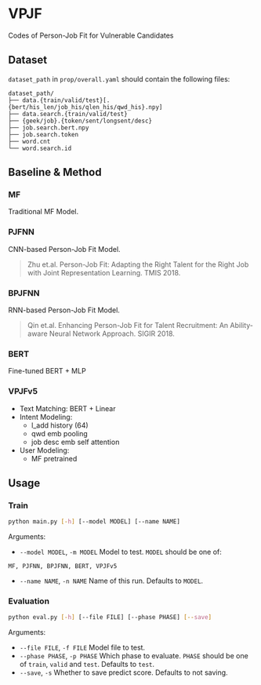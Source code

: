 # VPJF
Codes of Person-Job Fit for Vulnerable Candidates

## Dataset

`dataset_path` in `prop/overall.yaml` should contain the following files:

```
dataset_path/
├── data.{train/valid/test}[.{bert/his_len/job_his/qlen_his/qwd_his}.npy]
├── data.search.{train/valid/test}
├── {geek/job}.{token/sent/longsent/desc}
├── job.search.bert.npy
├── job.search.token
├── word.cnt
└── word.search.id
```

## Baseline & Method

### MF

Traditional MF Model.

### PJFNN

CNN-based Person-Job Fit Model.

> Zhu et.al. Person-Job Fit: Adapting the Right Talent for the Right Job with Joint Representation Learning. TMIS 2018.

### BPJFNN

RNN-based Person-Job Fit Model.

> Qin et.al. Enhancing Person-Job Fit for Talent Recruitment: An Ability-aware Neural Network Approach. SIGIR 2018.

### BERT

Fine-tuned BERT + MLP

### VPJFv5

* Text Matching: BERT + Linear
* Intent Modeling:
    * l_add history (64)
    * qwd emb pooling
    * job desc emb self attention
* User Modeling:
    * MF pretrained

## Usage

### Train

```bash
python main.py [-h] [--model MODEL] [--name NAME]
```

Arguments:

* `--model MODEL`, `-m MODEL` Model to test. `MODEL` should be one of:
```
MF, PJFNN, BPJFNN, BERT, VPJFv5
```
* `--name NAME`, `-n NAME` Name of this run. Defaults to `MODEL`.

### Evaluation

```bash
python eval.py [-h] [--file FILE] [--phase PHASE] [--save]
```

Arguments:
* `--file FILE`, `-f FILE`  Model file to test.
* `--phase PHASE`, `-p PHASE` Which phase to evaluate. `PHASE` should be one of `train`, `valid` and `test`. Defaults to `test`.
* `--save`, `-s` Whether to save predict score. Defaults to not saving.
